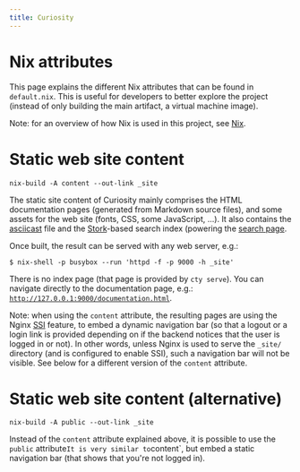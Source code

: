 ```yaml
---
title: Curiosity
---
```



# Nix attributes

This page explains the different Nix attributes that can be found in
`default.nix`. This is useful for developers to better explore the project
(instead of only building the main artifact, a virtual machine image).

Note: for an overview of how Nix is used in this project, see
[Nix](/documentation/nix).

# Static web site content

```
nix-build -A content --out-link _site
```

The static site content of Curiosity mainly comprises the HTML documentation
pages (generated from Markdown source files), and some assets for the web site
(fonts, CSS, some JavaScript, ...). It also contains the
[asciicast](https://asciinema.org/) file and the
[Stork](https://stork-search.net/)-based search index (powering the [search
page](/documentation/search).

Once built, the result can be served with any web server, e.g.:

```
$ nix-shell -p busybox --run 'httpd -f -p 9000 -h _site'
```

There is no index page (that page is provided by `cty serve`). You can navigate
directly to the documentation page, e.g.:
[`http://127.0.0.1:9000/documentation.html`](http://127.0.0.1:9000/documentation.html).

Note: when using the `content` attribute, the resulting pages are using the
Nginx [SSI](http://nginx.org/en/docs/http/ngx_http_ssi_module.html) feature, to
embed a dynamic navigation bar (so that a logout or a login link is provided
depending on if the backend notices that the user is logged in or not). In
other words, unless Nginx is used to serve the `_site/` directory (and is
configured to enable SSI), such a navigation bar will not be visible. See below
for a different version of the `content` attribute.

# Static web site content (alternative)

```
nix-build -A public --out-link _site
```

Instead of the `content` attribute explained above, it is possible to use the
`public` attribute` It is very similar to `content`, but embed a static
navigation bar (that shows that you're not logged in).
